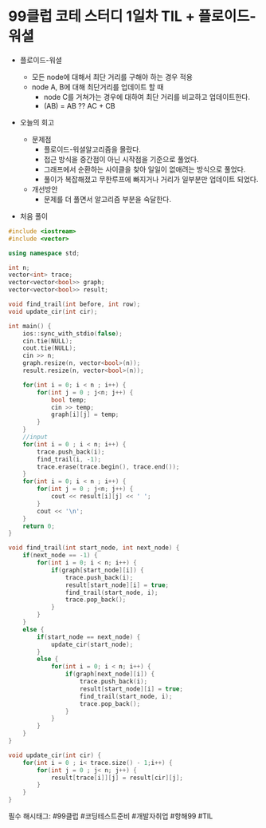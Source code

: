 # 99클럽 코테 스터디 1일차 TIL + 플로이드-워셜

- 플로이드-워셜
    - 모든 node에 대해서 최단 거리를 구해야 하는 경우 적용
    - node A, B에 대해 최단거리를 업데이트 할 때
        - node C를 거쳐가는 경우에 대하여 최단 거리를 비교하고 업데이트한다.
        - (AB) = AB ?? AC + CB
- 오늘의 회고
    - 문제점
        - 플로이드-워셜알고리즘을 몰랐다.
        - 접근 방식을 중간점이 아닌 시작점을 기준으로 풀었다.
        - 그래프에서 순환하는 사이클을 찾아 일일이 없애려는 방식으로 풀었다.
        - 풀이가 복잡해졌고 무한루프에 빠지거나 거리가 일부분만 업데이트 되었다.
    - 개선방안
        - 문제를 더 풀면서 알고리즘 부분을 숙달한다.
    
- 처음 풀이

```cpp
#include <iostream>
#include <vector>

using namespace std;

int n;
vector<int> trace;
vector<vector<bool>> graph;
vector<vector<bool>> result;

void find_trail(int before, int row);
void update_cir(int cir);

int main() {
    ios::sync_with_stdio(false);
    cin.tie(NULL);
    cout.tie(NULL);
    cin >> n;
    graph.resize(n, vector<bool>(n));
    result.resize(n, vector<bool>(n));

    for(int i = 0; i < n ; i++) {
        for(int j = 0 ; j<n; j++) {
            bool temp;
            cin >> temp;
            graph[i][j] = temp;
        }
    }
    //input
    for(int i = 0 ; i < n; i++) {
        trace.push_back(i);
        find_trail(i, -1);
        trace.erase(trace.begin(), trace.end());
    }
    for(int i = 0; i < n ; i++) {
        for(int j = 0 ; j<n; j++) {
            cout << result[i][j] << ' ';
        }
        cout << '\n';
    }
    return 0;
}

void find_trail(int start_node, int next_node) {
    if(next_node == -1) {
        for(int i = 0; i < n; i++) {
            if(graph[start_node][i]) {
                trace.push_back(i);
                result[start_node][i] = true;
                find_trail(start_node, i);
                trace.pop_back();
            }
        }
    }
    else {
        if(start_node == next_node) {
            update_cir(start_node);
        }
        else {
            for(int i = 0; i < n; i++) {
                if(graph[next_node][i]) {
                    trace.push_back(i);
                    result[start_node][i] = true;
                    find_trail(start_node, i);
                    trace.pop_back();
                }
            }
        }
    }
}

void update_cir(int cir) {
    for(int i = 0 ; i< trace.size() - 1;i++) {
        for(int j = 0 ; j< n; j++) {
            result[trace[i]][j] = result[cir][j];
        }
    }
}
```

필수 해시태그: #99클럽 #코딩테스트준비 #개발자취업 #항해99 #TIL
